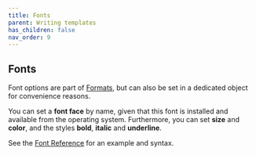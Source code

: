 ```yaml
---
title: Fonts
parent: Writing templates
has_children: false
nav_order: 9
---
```


## Fonts

Font options are part of [Formats](/writing-templates/formats), but can also be set in a dedicated object for convenience reasons.

You can set a **font face** by name, given that this font is installed and available from the operating system.
Furthermore, you can set **size** and **color**, and the styles **bold**, **italic** and **underline**.

See the [Font Reference](/reference/font) for an example and syntax.

